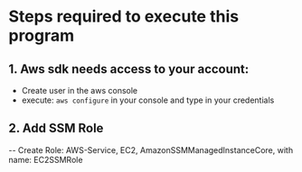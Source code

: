 # Steps required to execute this program

## 1. Aws sdk needs access to your account:
- Create user in the aws console
- execute: `aws configure` in your console and type in your credentials

## 2. Add SSM Role 
-- Create Role: AWS-Service, EC2, AmazonSSMManagedInstanceCore, 
    with name: EC2SSMRole

